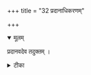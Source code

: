 +++
title = "32 प्रदानाधिकरणम्"

+++


<details open><summary>मूलम्</summary>

प्रदानवदेव तदुक्तम् ।
</details>



<details><summary>टीका</summary>

आवृत्तिः करणीयैव दहरस्य गुणैस्सह । इन्द्रायेति पुरोडाशप्रदाने निश्चितं यथा ॥ [398]
</details>

